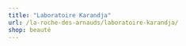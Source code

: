 ```yaml
---
title: "Laboratoire Karandja"
url: /la-roche-des-arnauds/laboratoire-karandja/
shop: beauté
---
```

